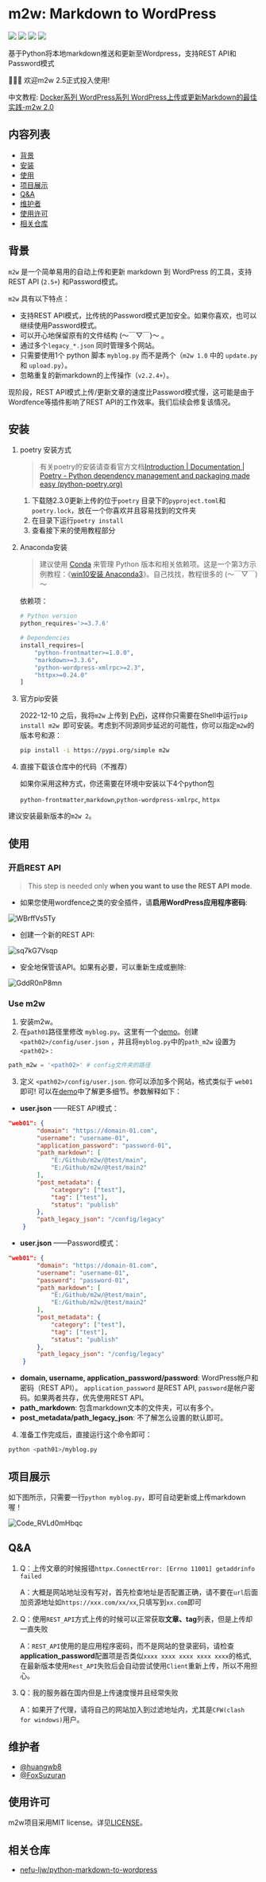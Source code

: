 # m2w: Markdown to WordPress

<p align="left">
<a href=""><img src="https://img.shields.io/badge/python-3.7%2B-orange"></a>
<a href=""><img src="https://img.shields.io/badge/platform-Windows%7Clinux%7CMacOS-brightgreen"></a>
<a href=""><img src="https://img.shields.io/github/downloads/huangwb8/m2w/total"></a>
<a href=""><img src="https://img.shields.io/github/stars/huangwb8/m2w?style=social"></a>
</p>
基于Python将本地markdown推送和更新至Wordpress，支持REST API和Password模式

:star2::star2::star2: 欢迎m2w 2.5正式投入使用!

中文教程: [Docker系列 WordPress系列 WordPress上传或更新Markdown的最佳实践-m2w 2.0](https://blognas.hwb0307.com/linux/docker/2813)

## 内容列表

- [背景](#背景)
- [安装](#安装)
- [使用](#使用)
- [项目展示](#项目展示)
- [Q&A](#Q&A)
- [维护者](#维护者)
- [使用许可](#使用许可)
- [相关仓库](#相关仓库)

## 背景

`m2w` 是一个简单易用的自动上传和更新 markdown 到 WordPress 的工具，支持REST API (`2.5+`) 和Password模式。

`m2w` 具有以下特点：

+ 支持REST API模式，比传统的Password模式更加安全。如果你喜欢，也可以继续使用Password模式。
+ 可以开心地保留原有的文件结构 (～￣▽￣)～ 。
+ 通过多个`legacy_*.json` 同时管理多个网站。
+ 只需要使用1个 python 脚本 `myblog.py` 而不是两个（`m2w 1.0` 中的 `update.py` 和 `upload.py`）。
+ 忽略重复的新markdown的上传操作（`v2.2.4+`）。

现阶段，REST API模式上传/更新文章的速度比Password模式慢，这可能是由于Wordfence等插件影响了REST API的工作效率。我们后续会修复该情况。

## 安装
1. poetry 安装方式

   >有关poetry的安装请查看官方文档[Introduction | Documentation | Poetry - Python dependency management and packaging made easy (python-poetry.org)](https://python-poetry.org/docs/)

   1. 下载随2.3.0更新上传的位于`poetry` 目录下的`pyproject.toml`和`poetry.lock`，放在一个你喜欢并且容易找到的文件夹
   2. 在目录下运行`poetry install`
   3. 查看接下来的使用教程部分

2. Anaconda安装

   > 建议使用 [Conda](https://conda.io/projects/conda/en/stable/user-guide/install/download.html) 来管理 Python 版本和相关依赖项。这是一个第3方示例教程：《[win10安装 Anaconda3](https://www.cnblogs.com/syushin/p/15113986.html)》。自己找找，教程很多的 (～￣▽￣)～ 

   依赖项：

   ```python
   # Python version
   python_requires='>=3.7.6'
   
   # Dependencies
   install_requires=[
       "python-frontmatter>=1.0.0",
       "markdown>=3.3.6",
       "python-wordpress-xmlrpc>=2.3",
       "httpx>=0.24.0"
   ]
   ```

3. 官方pip安装

   2022-12-10 之后，我将`m2w` 上传到 [PyPi](https://pypi.org/project/m2w/)，这样你只需要在Shell中运行`pip install m2w `即可安装。考虑到不同源同步延迟的可能性，你可以指定`m2w`的版本号和源：

   ```bash
   pip install -i https://pypi.org/simple m2w
   ```
   
4. 直接下载该仓库中的代码（不推荐）

   如果你采用这种方式，你还需要在环境中安装以下4个python包

   `python-frontmatter`,`markdown`,`python-wordpress-xmlrpc`, `httpx`

建议安装最新版本的`m2w 2`。

## 使用

### 开启REST API

> This step is needed only **when you want to use the REST API mode**.

+ 如果您使用wordfence之类的安全插件，请**启用WordPress应用程序密码**:

![WBrffVs5Ty](https://chevereto.hwb0307.com/images/2023/06/05/WBrffVs5Ty.png)

+ 创建一个新的REST API: 

![sq7kG7Vsqp](https://chevereto.hwb0307.com/images/2023/06/05/sq7kG7Vsqp.png)

+ 安全地保管该API。如果有必要，可以重新生成或删除:

![GddR0nP8mn](https://chevereto.hwb0307.com/images/2023/06/05/GddR0nP8mn.png)

### Use m2w

1. 安装m2w。
2. 在`path01`路径里修改 `myblog.py`。这里有一个[demo](https://github.com/huangwb8/m2w/blob/main/myblog.py)。创建 `<path02>/config/user.json` ，并且将`myblog.py`中的`path_m2w` 设置为 `<path02>` :

```python
path_m2w = '<path02>' # config文件夹的路径
```

3. 定义 `<path02>/config/user.json`.  你可以添加多个网站，格式类似于 `web01`即可!  可以在[demo](https://github.com/huangwb8/m2w/blob/main/config/user.json)中了解更多细节。参数解释如下： 

  + **user.json** ——REST API模式： 


```json
"web01": {
        "domain": "https://domain-01.com",
        "username": "username-01",
        "application_password": "password-01",
        "path_markdown": [
            "E:/Github/m2w/@test/main",
            "E:/Github/m2w/@test/main2"
        ],
        "post_metadata": {
            "category": ["test"],
            "tag": ["test"],
            "status": "publish"
        },
        "path_legacy_json": "/config/legacy"
    }
```

+ **user.json** ——Password模式：


```json
"web01": {
        "domain": "https://domain-01.com",
        "username": "username-01",
        "password": "password-01",
        "path_markdown": [
            "E:/Github/m2w/@test/main",
            "E:/Github/m2w/@test/main2"
        ],
        "post_metadata": {
            "category": ["test"],
            "tag": ["test"],
            "status": "publish"
        },
        "path_legacy_json": "/config/legacy"
    }
```

  + **domain, username, application_password/password**:  WordPress帐户和密码（REST API）。 `application_password` 是REST API, `password`是帐户密码。如果两者共存，优先使用REST API。
  + **path_markdown**: 包含markdown文本的文件夹，可以有多个。
  + **post_metadata/path_legacy_json**: 不了解怎么设置的默认即可。

4. 准备工作完成后，直接运行这个命令即可：

```bash
python <path01>/myblog.py
```

## 项目展示

如下图所示，只需要一行`python myblog.py`，即可自动更新或上传markdown喔！

![Code_RVLd0mHbqc](https://chevereto.hwb0307.com/images/2023/06/05/Code_RVLd0mHbqc.gif)

## Q&A

1. Q：上传文章的时候报错`httpx.ConnectError: [Errno 11001] getaddrinfo failed`

   A：大概是网站地址没有写对，首先检查地址是否配置正确，请不要在`url`后面加资源地址如`https://xxx.com/xx/xx`,只填写到`xx.com`即可

2. Q：使用`REST_API`方式上传的时候可以正常获取**文章、tag**列表，但是上传却一直失败

   A：`REST_API`使用的是应用程序密码，而不是网站的登录密码，请检查**application_password**配置项是否类似`xxxx xxxx xxxx xxxx xxxx`的格式,在最新版本使用`Rest_API`失败后会自动尝试使用`Client`重新上传，所以不用担心。

3. Q：我的服务器在国内但是上传速度慢并且经常失败

   A：如果开了代理，请将自己的网站加入到过滤地址内，尤其是`CFW(clash for windows)`用户。

## 维护者

+ [@huangwb8](https://t.me/hwb0307)
+ [@FoxSuzuran](https://github.com/FoxSuzuran)

## 使用许可

m2w项目采用MIT license。详见[LICENSE](https://github.com/huangwb8/m2w/blob/main/license.txt)。

## 相关仓库

+ [nefu-ljw/python-markdown-to-wordpress](https://github.com/nefu-ljw/python-markdown-to-wordpress)

